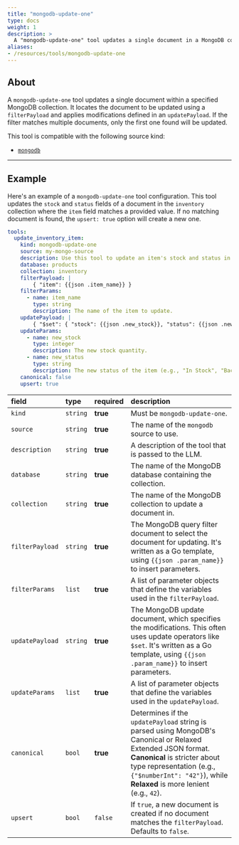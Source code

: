 ```yaml
---
title: "mongodb-update-one"
type: docs
weight: 1
description: > 
  A "mongodb-update-one" tool updates a single document in a MongoDB collection.
aliases:
- /resources/tools/mongodb-update-one
---
```


## About

A `mongodb-update-one` tool updates a single document within a specified MongoDB collection. It locates the document to be updated using a `filterPayload` and applies modifications defined in an `updatePayload`. If the filter matches multiple documents, only the first one found will be updated.

This tool is compatible with the following source kind:

* [`mongodb`](../../sources/mongodb.md)

---

## Example

Here's an example of a `mongodb-update-one` tool configuration. This tool updates the `stock` and `status` fields of a document in the `inventory` collection where the `item` field matches a provided value. If no matching document is found, the `upsert: true` option will create a new one.

```yaml
tools:
  update_inventory_item:
    kind: mongodb-update-one
    source: my-mongo-source
    description: Use this tool to update an item's stock and status in the inventory.
    database: products
    collection: inventory
    filterPayload: |
        { "item": {{json .item_name}} }
    filterParams:
      - name: item_name
        type: string
        description: The name of the item to update.
    updatePayload: |
        { "$set": { "stock": {{json .new_stock}}, "status": {{json .new_status}} } }
    updateParams:
      - name: new_stock
        type: integer
        description: The new stock quantity.
      - name: new_status
        type: string
        description: The new status of the item (e.g., "In Stock", "Backordered").
    canonical: false
    upsert: true
```

| **field**       | **type** | **required** | **description**                                                                                                                                                                                                                                   |
|:----------------|:---------|:-------------|:--------------------------------------------------------------------------------------------------------------------------------------------------------------------------------------------------------------------------------------------------|
| `kind`          | `string` | **true**     | Must be `mongodb-update-one`.                                                                                                                                                                                                                     |
| `source`        | `string` | **true**     | The name of the `mongodb` source to use.                                                                                                                                                                                                          |
| `description`   | `string` | **true**     | A description of the tool that is passed to the LLM.                                                                                                                                                                                              |
| `database`      | `string` | **true**     | The name of the MongoDB database containing the collection.                                                                                                                                                                                       |
| `collection`    | `string` | **true**     | The name of the MongoDB collection to update a document in.                                                                                                                                                                                       |
| `filterPayload` | `string` | **true**     | The MongoDB query filter document to select the document for updating. It's written as a Go template, using `{{json .param_name}}` to insert parameters.                                                                                          |
| `filterParams`  | `list`   | **true**     | A list of parameter objects that define the variables used in the `filterPayload`.                                                                                                                                                                |
| `updatePayload` | `string` | **true**     | The MongoDB update document, which specifies the modifications. This often uses update operators like `$set`. It's written as a Go template, using `{{json .param_name}}` to insert parameters.                                                   |
| `updateParams`  | `list`   | **true**     | A list of parameter objects that define the variables used in the `updatePayload`.                                                                                                                                                                |
| `canonical`     | `bool`   | **true**     | Determines if the `updatePayload` string is parsed using MongoDB's Canonical or Relaxed Extended JSON format. **Canonical** is stricter about type representation (e.g., `{"$numberInt": "42"}`), while **Relaxed** is more lenient (e.g., `42`). |
| `upsert`        | `bool`   | `false`      | If `true`, a new document is created if no document matches the `filterPayload`. Defaults to `false`.                                                                                                                                             |
